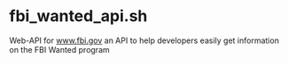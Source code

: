 # fbi_wanted_api.sh
Web-API for www.fbi.gov an API to help developers easily get information on the FBI Wanted program
